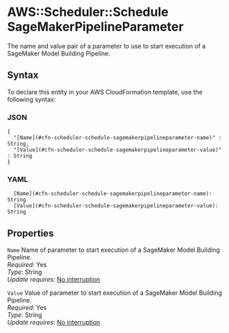 # AWS::Scheduler::Schedule SageMakerPipelineParameter<a name="aws-properties-scheduler-schedule-sagemakerpipelineparameter"></a>

The name and value pair of a parameter to use to start execution of a SageMaker Model Building Pipeline\.

## Syntax<a name="aws-properties-scheduler-schedule-sagemakerpipelineparameter-syntax"></a>

To declare this entity in your AWS CloudFormation template, use the following syntax:

### JSON<a name="aws-properties-scheduler-schedule-sagemakerpipelineparameter-syntax.json"></a>

```
{
  "[Name](#cfn-scheduler-schedule-sagemakerpipelineparameter-name)" : String,
  "[Value](#cfn-scheduler-schedule-sagemakerpipelineparameter-value)" : String
}
```

### YAML<a name="aws-properties-scheduler-schedule-sagemakerpipelineparameter-syntax.yaml"></a>

```
  [Name](#cfn-scheduler-schedule-sagemakerpipelineparameter-name): String
  [Value](#cfn-scheduler-schedule-sagemakerpipelineparameter-value): String
```

## Properties<a name="aws-properties-scheduler-schedule-sagemakerpipelineparameter-properties"></a>

`Name` <a name="cfn-scheduler-schedule-sagemakerpipelineparameter-name"></a>
Name of parameter to start execution of a SageMaker Model Building Pipeline\.  
_Required_: Yes  
_Type_: String  
_Update requires_: [No interruption](https://docs.aws.amazon.com/AWSCloudFormation/latest/UserGuide/using-cfn-updating-stacks-update-behaviors.html#update-no-interrupt)

`Value` <a name="cfn-scheduler-schedule-sagemakerpipelineparameter-value"></a>
Value of parameter to start execution of a SageMaker Model Building Pipeline\.  
_Required_: Yes  
_Type_: String  
_Update requires_: [No interruption](https://docs.aws.amazon.com/AWSCloudFormation/latest/UserGuide/using-cfn-updating-stacks-update-behaviors.html#update-no-interrupt)
